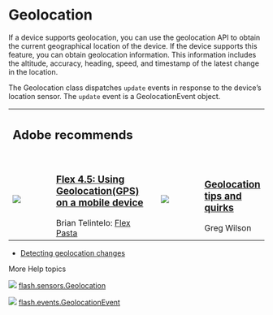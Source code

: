 # Geolocation

<div>

If a device supports geolocation, you can use the geolocation API to obtain the
current geographical location of the device. If the device supports this
feature, you can obtain geolocation information. This information includes the
altitude, accuracy, heading, speed, and timestamp of the latest change in the
location.

The Geolocation class dispatches `update` events in response to the device’s
location sensor. The `update` event is a GeolocationEvent object.

<div xmlns:adobe="http://www.adobe.com/saxon">

<table>
<colgroup>
<col style="width: 25%" />
<col style="width: 25%" />
<col style="width: 25%" />
<col style="width: 25%" />
</colgroup>
<tbody>
<tr class="odd">
<td colspan="2"><h2 id="adobe-recommends">Adobe recommends</h2></td>
<td colspan="2"></td>
</tr>
<tr class="even">
<td colspan="4" height="10"></td>
</tr>
<tr class="odd">
<td width="5%"><span> <img src="images/flex_pasta.png" /> </span></td>
<td width="45%"><h3
id="flex-4.5-using-geolocationgps-on-a-mobile-device"><a
href="http://goo.gl/M5OTf">Flex 4.5: Using Geolocation(GPS) on a mobile
device</a></h3>
<span> Brian Telintelo: <a href="http://www.flexpasta.com/">Flex
Pasta</a> </span></td>
<td width="5%"><span> <img src="images/gregWilson.png" /> </span></td>
<td width="45%"><h3 id="geolocation-tips-and-quirks"><a
href="http://goo.gl/XpgZ1">Geolocation tips and quirks</a></h3>
<span> Greg Wilson </span></td>
</tr>
</tbody>
</table>

</div>

- [Detecting geolocation changes](WS144092a96ffef7cc-66bf4d0212658dde8c4-7fff.html)

</div>

<div>

<div>

More Help topics

</div>

<div>

</div>

![](images/flashplatformLinkIndicator.png)
[flash.sensors.Geolocation](http://help.adobe.com/en_US/FlashPlatform/reference/actionscript/3/flash/sensors/Geolocation.html "http://help.adobe.com/en_US/FlashPlatform/reference/actionscript/3/flash/sensors/Geolocation.html")

![](images/flashplatformLinkIndicator.png)
[flash.events.GeolocationEvent](http://help.adobe.com/en_US/FlashPlatform/reference/actionscript/3/flash/events/GeolocationEvent.html "http://help.adobe.com/en_US/FlashPlatform/reference/actionscript/3/flash/events/GeolocationEvent.html")

<div>

</div>

</div>
